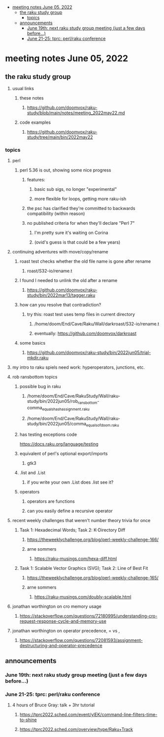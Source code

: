 - [meeting notes June 05, 2022](#orgc8ad339)
  - [the raku study group](#org453d9ad)
    - [topics](#org708699e)
  - [announcements](#org7eb80bf)
    - [June 19th: next raku study group meeting (just a few days before&#x2026;)](#orga42a7a6)
    - [June 21-25: tprc: perl/raku conference](#org53b5293)


<a id="orgc8ad339"></a>

# meeting notes June 05, 2022


<a id="org453d9ad"></a>

## the raku study group

1.  usual links

    1.  these notes
    
        1.  <https://github.com/doomvox/raku-study/blob/main/notes/meeting_2022may22.md>
    
    2.  code examples
    
        1.  <https://github.com/doomvox/raku-study/tree/main/bin/2022may22>


<a id="org708699e"></a>

### topics

1.  perl

    1.  perl 5.36 is out, showing some nice progress
    
        1.  features:
        
            1.  basic sub sigs, no longer "experimental"
            
            2.  more flexible for loops, getting more raku-ish
        
        2.  the psc has clarified they're committed to backwards compatibility (within reason)
        
        3.  no published criteria for when they'll declare "Perl 7"
        
            1.  I'm pretty sure it's waiting on Corina
            
            2.  (ovid's guess is that could be a few years)

2.  continuing adventures with move/copy/rename

    1.  roast test checks whether the old file name is gone after rename
    
        1.  roast/S32-io/rename.t
    
    2.  I found I needed to unlink the old after a rename
    
        1.  <https://github.com/doomvox/raku-study/bin/2022mar13/tagger.raku>
    
    3.  how can you resolve that contradiction?
    
        1.  try this: roast test uses temp files in current directory
        
            1.  /home/doom/End/Cave/Raku/Wall/darkroast/S32-io/rename.t
            
            2.  eventually: <https://github.com/doomvox/darkroast>
    
    4.  some basics
    
        1.  <https://github.com/doomvox/raku-study/bin/2022jun05/trial-mkdir.raku>

3.  my intro to raku spiels need work: hyperoperators, junctions, etc.

4.  rob ransbottom topics

    1.  possible bug in raku
    
        1.  /home/doom/End/Cave/RakuStudy/Wall/raku-study/bin/2022jun05/rob<sub>ransbottom</sub>-comma<sub>equals</sub><sub>hash</sub><sub>assignment.raku</sub>
        
        2.  /home/doom/End/Cave/RakuStudy/Wall/raku-study/bin/2022jun05/comma<sub>equals</sub><sub>of</sub><sub>doom.raku</sub>
    
    2.  has testing exceptions code
    
        <https://docs.raku.org/language/testing>
    
    3.  equivalent of perl's optional export/imports
    
        1.  gtk3
    
    4.  .list and .List
    
        1.  if you write your own .List does .list see it?
    
    5.  operators
    
        1.  operators are functions
        
        2.  can you easily define a recursive operator

5.  recent weekly challenges that weren't number theory trivia for once

    1.  Task 1: Hexadecimal Words; Task 2: K-Directory Diff
    
        1.  <https://theweeklychallenge.org/blog/perl-weekly-challenge-166/>
        
        2.  arne sommers
        
            1.  <https://raku-musings.com/hexa-diff.html>
    
    2.  Task 1: Scalable Vector Graphics (SVG); Task 2: Line of Best Fit
    
        1.  <https://theweeklychallenge.org/blog/perl-weekly-challenge-165/>
        
        2.  arne sommers
        
            1.  <https://raku-musings.com/doubly-scalable.html>

6.  jonathan worthington on cro memory usage

    1.  <https://stackoverflow.com/questions/72180995/understanding-cro-request-response-cycle-and-memory-use>

7.  jonathan worthington on operator precedence, = vs ,

    1.  <https://stackoverflow.com/questions/72081593/assignment-destructuring-and-operator-precedence>


<a id="org7eb80bf"></a>

## announcements


<a id="orga42a7a6"></a>

### June 19th: next raku study group meeting (just a few days before&#x2026;)


<a id="org53b5293"></a>

### June 21-25: tprc: perl/raku conference

1.  4 hours of Bruce Gray: talk + 3hr tutorial

    1.  <https://tprc2022.sched.com/event/ylEK/command-line-filters-time-to-shine>
    
    2.  <https://tprc2022.sched.com/overview/type/Raku+Track>

